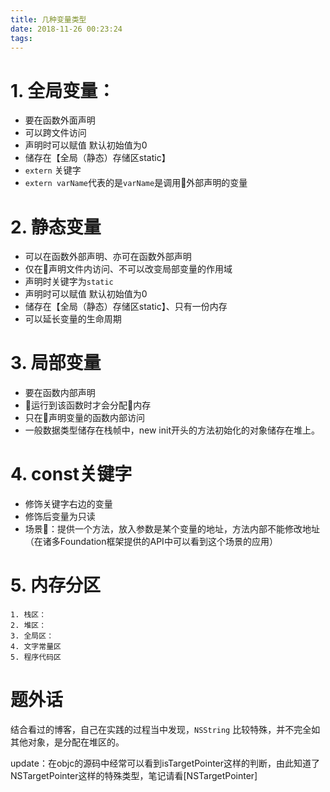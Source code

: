 ```yaml
---
title: 几种变量类型
date: 2018-11-26 00:23:24
tags:
---
```

# 1.  全局变量：

* 要在函数外面声明
* 可以跨文件访问
* 声明时可以赋值 默认初始值为0
* 储存在【全局（静态）存储区static】
* `extern` 关键字
* `extern varName`代表的是`varName`是调用外部声明的变量

# 2. 静态变量 

* 可以在函数外部声明、亦可在函数外部声明
* 仅在声明文件内访问、不可以改变局部变量的作用域
* 声明时关键字为`static`
* 声明时可以赋值 默认初始值为0
* 储存在【全局（静态）存储区static】、只有一份内存
* 可以延长变量的生命周期

# 3. 局部变量

* 要在函数内部声明
* 运行到该函数时才会分配内存
* 只在声明变量的函数内部访问
* 一般数据类型储存在栈帧中，new init开头的方法初始化的对象储存在堆上。

# 4. const关键字
 * 修饰关键字右边的变量
 * 修饰后变量为只读
 * 场景🌰：提供一个方法，放入参数是某个变量的地址，方法内部不能修改地址（在诸多Foundation框架提供的API中可以看到这个场景的应用）
# 5. 内存分区
    1. 栈区：
    2. 堆区：
    3. 全局区：
    4. 文字常量区
    5. 程序代码区

# 题外话


结合看过的博客，自己在实践的过程当中发现，`NSString` 比较特殊，并不完全如其他对象，是分配在堆区的。

update：在objc的源码中经常可以看到isTargetPointer这样的判断，由此知道了NSTargetPointer这样的特殊类型，笔记请看[NSTargetPointer]



